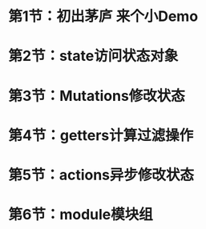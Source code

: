 

# 第1节：初出茅庐 来个小Demo

# 第2节：state访问状态对象

# 第3节：Mutations修改状态

# 第4节：getters计算过滤操作

# 第5节：actions异步修改状态

# 第6节：module模块组